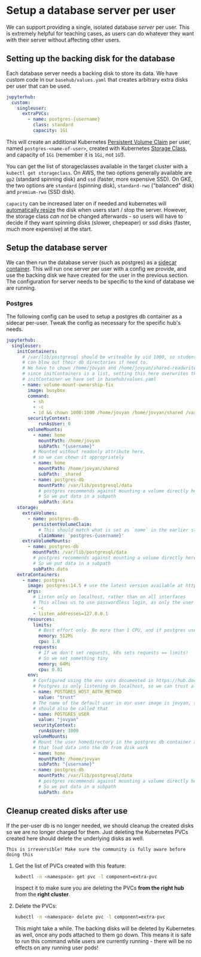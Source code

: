 # Setup a database server per user

We can support providing a single, isolated database *server* per user. This
is extremely helpful for teaching cases, as users can do whatever they want with
their server without affecting other users.

## Setting up the backing disk for the database

Each database server needs a backing disk to store its data. We have custom code in
our `basehub/values.yaml` that creates arbitrary extra disks per user that can be used.

```yaml
jupyterhub:
  custom:
    singleuser:
      extraPVCs:
        - name: postgres-{username}
          class: standard
          capacity: 1Gi
```

This will create an additional Kubernetes [Persistent Volume Claim](https://kubernetes.io/docs/concepts/storage/persistent-volumes/)
per user, named `postgres-<name-of-user>`, created with Kubernetes [Storage
Class](https://kubernetes.io/docs/concepts/storage/storage-classes/), and capacity of
`1Gi` (remember it is `1Gi`, not `1G`!).

You can get the list of storageclasses available in the target cluster with a
`kubectl get storageclass`. On AWS, the two options generally available are
`gp2` (standard spinning disk) and `ssd` (faster, more expensive SSD). On GKE, the two options
are `standard` (spinning disk), `standard-rwo` ("balanced" disk) and `premium-rwo` (SSD disk).

`capacity` can be increased later on if needed and kubernetes will
[automatically resize](https://kubernetes.io/blog/2018/07/12/resizing-persistent-volumes-using-kubernetes/) the disk
when users start / stop the server. However, the storage class *can not* be changed
afterwards - so users will have to decide if they want spinning disks (slower, chepeaper)
or ssd disks (faster, much more expensive) at the start.

## Setup the database server

We can then run the database server (such as postgres) as a [sidecar
container](https://www.containiq.com/post/kubernetes-sidecar-container). This will
run one server per user with a config we provide, and use the backing disk we have created
for the user in the previous section. The configuration for server needs to be specific
to the kind of database we are running.

### Postgres

The following config can be used to setup a postgres db container as a sidecar per-user.
Tweak the config as necessary for the specific hub's needs.

```yaml
jupyterhub:
  singleuser:
    initContainers:
      # /var/lib/postgresql should be writeable by uid 1000, so students
      # can blow out their db directories if need to.
      # We have to chown /home/jovyan and /home/jovyan/shared-readwrite as well -
      # since initContainers is a list, setting this here overwrites the chowning
      # initContainer we have set in basehub/values.yaml
      - name: volume-mount-ownership-fix
        image: busybox
        command:
          - sh
          - -c
          - id && chown 1000:1000 /home/jovyan /home/jovyan/shared /var/lib/postgresql/data && ls -lhd /home/jovyan
        securityContext:
            runAsUser: 0
        volumeMounts:
          - name: home
            mountPath: /home/jovyan
            subPath: "{username}"
          # Mounted without readonly attribute here,
          # so we can chown it appropriately
          - name: home
            mountPath: /home/jovyan/shared
            subPath: _shared
          - name: postgres-db
            mountPath: /var/lib/postgresql/data
            # postgres recommends against mounting a volume directly here
            # So we put data in a subpath
            subPath: data
    storage:
      extraVolumes:
        - name: postgres-db
          persistentVolumeClaim:
            # This should match what is set as `name` in the earlier step under `custom.singleuser.extraPVCs`
            claimName: 'postgres-{username}'
      extraVolumeMounts:
        - name: postgres-db
          mountPath: /var/lib/postgresql/data
          # postgres recommends against mounting a volume directly here
          # So we put data in a subpath
          subPath: data
    extraContainers:
      - name: postgres
        image: postgres:14.5 # use the latest version available at https://hub.docker.com/_/postgres/tags
        args:
          # Listen only on localhost, rather than on all interfaces
          # This allows us to use passwordless login, as only the user notebook container can access this
          - -c
          - listen_addresses=127.0.0.1
        resources:
          limits:
            # Best effort only. No more than 1 CPU, and if postgres uses more than 512M, restart it
            memory: 512Mi
            cpu: 1.0
          requests:
            # If we don't set requests, k8s sets requests == limits!
            # So we set something tiny
            memory: 64Mi
            cpu: 0.01
        env:
          # Configured using the env vars documented in https://hub.docker.com/_/postgres/
          # Postgres is only listening on localhost, so we can trust all connections that come to it
          - name: POSTGRES_HOST_AUTH_METHOD
            value: "trust"
          # The name of the default user in our user image is jovyan, so the postgresql superuser
          # should also be called that
          - name: POSTGRES_USER
            value: "jovyan"
          securityContext:
            runAsUser: 1000
          volumeMounts:
          # Mount the user homedirectory in the postgres db container as well, so postgres commands
          # that load data into the db from disk work
          - name: home
            mountPath: /home/jovyan
            subPath: "{username}"
          - name: postgres-db
            mountPath: /var/lib/postgresql/data
            # postgres recommends against mounting a volume directly here
            # So we put data in a subpath
            subPath: data
```

## Cleanup created disks after use

If the per-user db is no longer needed, we should cleanup the created disks
so we are no longer charged for them. Just deleting the Kubernetes PVCs
created here should delete the underlying disks as well. 

```{warning}
This is irreversible! Make sure the community is fully aware before doing this
```

1. Get the list of PVCs created with this feature:

   ```bash
   kubectl -n <namespace> get pvc -l component=extra-pvc
   ```
   
   Inspect it to make sure you are deleting the PVCs **from the right hub**
   from the **right cluster**.
   
2. Delete the PVCs:

   ```bash
   kubectl -n <namespace> delete pvc -l component=extra-pvc
   ```
   
   This might take a while. The backing disks will be deleted by Kubernetes as well,
   once any pods attached to them go down. This means it is safe to run this
   command while users are currently running - there will be no effects on
   any running user pods!
   
